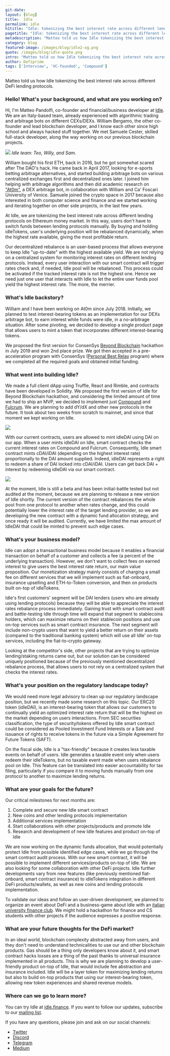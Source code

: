 ```yaml
---
git-date:
layout: [blog]
title:  Idle
permalink: idle
h1title: "Idle: tokenizing the best interest rate across different lending protocols"
pagetitle: "Idle: tokenizing the best interest rate across different lending protocols"
metadescription: "Matteo told us how Idle tokenizing the best interest rate across different DeFi lending protocols."
category: blog
featured-image: /images/blog/idle2-og.png
quote: /images/blog/idle-quote.png
intro: "Matteo told us how Idle tokenizing the best interest rate across different DeFi lending protocols"
author: Defiprime
tags: ['Interview', 'VC-founded', 'Compound']
---
```

Matteo told us how Idle tokenizing the best interest rate across different DeFi lending protocols.

### Hello! What's your background, and what are you working on?

Hi, I'm Matteo Pandolfi, co-founder and financial/business developer at [Idle](https://idle.finance). We are an Italy-based team, already experienced with algorithmic trading and arbitrage bots on different CEXs/DEXs. William Bergamo, the other co-founder and lead blockchain developer, and I know each other since high school and always hacked stuff together. We met Samuele Cester, skilled full-stack developer, along the way working on our previous blockchain projects.

![](/images/blog/idle1.jpg)
_Idle team: Teo, Willy, and Sam._

William bought his first ETH, back in 2016, but he got somewhat scared after The DAO's hack. He came back in April 2017, looking for e-sports betting arbitrage alternatives, and started building arbitrage bots on various centralized exchanges first and decentralized ones later. I joined him helping with arbitrage algorithms and then did academic research on ["At0m"](https://drive.google.com/open?id=1aP3PxSmnGRmiSYZ7Zdz2hGmBukk1UD5B), a DEX arbitrage bot, in collaboration with William and Ca' Foscari University of Venice. Samuele joined the crypto space in 2017 because also interested in both computer science and finance and we started working and iterating together on other side projects, in the last few years.

At Idle, we are tokenizing the best interest rate across different lending protocols on Ethereum money market. In this way, users don't have to switch funds between lending protocols manually. By buying and holding idleTokens, user's underlying position will be rebalanced dynamically, when the highest rate available, giving the most profitable return.

Our decentralized rebalance is an user-based process that allows everyone to keep Idle "up-to-date" with the highest available yield. We are not relying on a centralized system for monitoring interest rates on different lending protocols. Instead, every user interaction with our smart contract will trigger rates check and, if needed, Idle pool will be rebalanced. This process could be activated if the tracked interest rate is not the highest one. Hence we need just one user that interacts with Idle to let the entire user funds pool yield the highest interest rate. The more, the merrier.

### What's Idle backstory?

William and I have been working on At0m since July 2018. Initially, we planned to test interest-bearing tokens as an implementation for our DEXs arbitrage bot, to earn interest while funds were idle, in a no-arbitrage situation. After some pivoting, we decided to develop a single product page that allows users to mint a token that incorporates different interest-bearing tokens.

We proposed the first version for ConsenSys [Beyond Blockchain](https://gitcoin.co/blog/beyond-blockchain-the-winners-more/) hackathon in July 2019 and won 2nd place prize. We got then accepted in a pre-acceleration program with ConsenSys ([Personal Best Relay](https://labs.consensys.net/relays) program) where we completed all the required goals and obtained initial funding.

### What went into building Idle?

We made a full client dApp using Truffle, React and Rimble, and contracts have been developed in Solidity. We proposed the first version of Idle for Beyond Blockchain hackathon, and considering the limited amount of time we had to ship an MVP, we decided to implement just [Compound](https://compound.finance) and [Fulcrum](https://fulcrum.trade). We are planning to add dY/dX and other new protocols in the future. It took about two weeks from scratch to mainnet, and since that moment we kept working on Idle.

![](/images/blog/idle2.png)

With our current contracts, users are allowed to mint idleDAI using DAI on our app. When a user mints idleDAI on Idle, smart contract checks the current interest rates on Compound and Fulcrum. Consequently, Idle smart contract mints cDAI/iDAI (depending on the highest interest rate) proportionally to the DAI amount supplied. Indeed, idleDAI represents a right to redeem a share of DAI locked into cDAI/iDAI. Users can get back DAI + interest by redeeming idleDAI via our smart contract.

![](/images/blog/idle3.png)

At the moment, Idle is still a beta and has been initial-battle tested but not audited at the moment, because we are planning to release a new version of Idle shortly. The current version of the contract rebalances the whole pool from one protocol to another when rates change, and this could potentially lower the interest rate of the target lending provider, so we are developing the new contract with a dynamic fund allocation strategy, and once ready it will be audited. Currently, we have limited the max amount of IdleDAI that could be minted to prevent such edge cases.

### What's your business model?

Idle can adopt a transactional business model because it enables a financial transaction on behalf of a customer and collects a fee (a percent of the underlying transaction). However, we don't want to collect fees on earned interest to give users the best interest rate return, our main value proposition. Our monetization strategy mainly consists of charging a small fee on different services that we will implement such as fiat-onboard, insurance upselling and ETH-to-Token conversion, and then on products built on-top of idleTokens.

Idle's first customers' segment will be DAI lenders (users who are already using lending protocols) because they will be able to appreciate the interest rates rebalance process immediately. Gaining trust with smart contract audit and battle-testing Idle through time will expand that segment to stablecoins holders, which can maximize returns on their stablecoin positions and use on-top services such as smart contract insurance. The next segment will include non-crypto users that want to yield a better return on their assets (compared to the traditional banking system) which will use all Idle' on-top services, including the fiat-to-crypto gateway.

Looking at the competitor's side, other projects that are trying to optimize lending/staking returns came out, but our solution can be considered uniquely positioned because of the previously mentioned decentralized rebalance process, that allows users to not rely on a centralized system that checks the interest rates.

### What's your position on the regulatory landscape today?

We would need more legal advisory to clean up our regulatory landscape position, but we recently made some research on this topic. Our ERC20 token (idleDAI), is an interest-bearing token that allows our customers to continually yield an optimized interest rate return that will be the highest on the market depending on users interactions. From SEC securities classification, the type of security/tokens offered by Idle smart contract could be considered as Pooled Investment Fund Interests or a Sale and issuance of rights to receive tokens in the future via a Simple Agreement for Future Tokens (SAFT).

On the fiscal side, Idle is a "tax-friendly" because it creates less taxable events on behalf of users. Idle generates a taxable event only when users redeem their idleTokens, but no taxable event made when users rebalance pool on Idle. This feature can be translated into easier accountability for tax filing, particularly if you compare it to moving funds manually from one protocol to another to maximize lending returns.        

### What are your goals for the future?

Our critical milestones for next months are:

1. Complete and secure new Idle smart contract
2. New coins and other lending protocols implementation
3. Additional services implementation
4. Start collaborations with other projects/products and promote Idle
5. Research and development of new Idle features and product on-top of Idle

We are now working on the dynamic funds allocation, that would potentially protect Idle from possible identified edge cases, while we go through the smart contract audit process. With our new smart contract, it will be possible to implement different services/products on-top of Idle. We are also looking for some collaboration with other DeFi projects. Idle further developments vary from new features (like previously mentioned fiat-onboard, smart contract insurance) to idleTokens integration in different DeFi products/wallets, as well as new coins and lending protocols implementation.

To validate our ideas and follow an user-driven development, we planned to organize an event about DeFi and a business-game about Idle with an [italian university finance club](https://www.unive.it/pag/17309/). We might hold a hackathon for finance and CS students with other projects if the audience expresses a positive response.

### What are your future thoughts for the DeFi market?

In an ideal world, blockchain complexity abstracted away from users, and they don't need to understand technicalities to use our and other blockchain products. Gas should be a thing only developers know about it, and smart contract hacks losses are a thing of the past thanks to universal insurance implemented in all products. This is why we are planning to develop a user-friendly product on-top of Idle, that would include fee abstraction and insurance included.
Idle will be a layer token for maximizing lending returns but also to build on-top products that using our interest-bearing token, allowing new token experiences and shared revenue models.

### Where can we go to learn more?

You can try Idle at [idle.finance](https://idle.finance). If you want to follow our updates, subscribe to our [mailing list](http://eepurl.com/gAGzSH).

If you have any questions, please join and ask on our social channels:
- [Twitter](https://twitter.com/idlefinance)
- [Discord](https://discord.gg/mpySAJp)
- [Telegram](https://t.me/idlefinance)
- [Medium](https://medium.com/@idlefinance)
